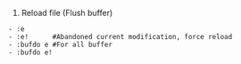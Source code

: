 1. Reload file (Flush buffer)

``` 
- :e
- :e!      #Abandoned current modification, force reload
- :bufdo e #For all buffer
- :bufdo e! 
```